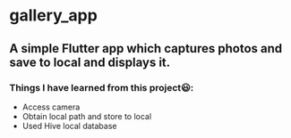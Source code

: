 # gallery_app

## A simple Flutter app which captures photos and save to local and displays it.

### Things I have learned from this project😃:
- Access camera
- Obtain local path and store to local
- Used Hive local database
